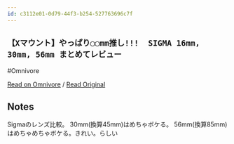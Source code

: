 ```yaml
---
id: c3112e01-0d79-44f3-b254-527763696c7f
---
```


## `【Xマウント】やっぱり◯◯mm推し!!!  SIGMA 16mm, 30mm, 56mm まとめてレビュー`
#Omnivore

[Read on Omnivore](https://omnivore.app/me/https-www-youtube-com-watch-v-pe-yr-n-yqw-pp-q-190e40eb4ae) / [Read Original](https://www.youtube.com/watch?v=peYrNYqwPpQ)

## Notes

Sigmaのレンズ比較。
30mm(換算45mm)はめちゃボケる。
56mm(換算85mm)はめちゃめちゃボケる。きれい。らしい


